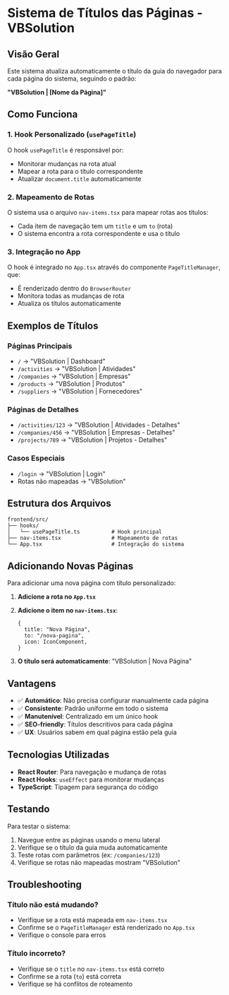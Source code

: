 # Sistema de Títulos das Páginas - VBSolution

## Visão Geral

Este sistema atualiza automaticamente o título da guia do navegador para cada página do sistema, seguindo o padrão:

**"VBSolution | [Nome da Página]"**

## Como Funciona

### 1. Hook Personalizado (`usePageTitle`)

O hook `usePageTitle` é responsável por:
- Monitorar mudanças na rota atual
- Mapear a rota para o título correspondente
- Atualizar `document.title` automaticamente

### 2. Mapeamento de Rotas

O sistema usa o arquivo `nav-items.tsx` para mapear rotas aos títulos:
- Cada item de navegação tem um `title` e um `to` (rota)
- O sistema encontra a rota correspondente e usa o título

### 3. Integração no App

O hook é integrado no `App.tsx` através do componente `PageTitleManager`, que:
- É renderizado dentro do `BrowserRouter`
- Monitora todas as mudanças de rota
- Atualiza os títulos automaticamente

## Exemplos de Títulos

### Páginas Principais
- `/` → "VBSolution | Dashboard"
- `/activities` → "VBSolution | Atividades"
- `/companies` → "VBSolution | Empresas"
- `/products` → "VBSolution | Produtos"
- `/suppliers` → "VBSolution | Fornecedores"

### Páginas de Detalhes
- `/activities/123` → "VBSolution | Atividades - Detalhes"
- `/companies/456` → "VBSolution | Empresas - Detalhes"
- `/projects/789` → "VBSolution | Projetos - Detalhes"

### Casos Especiais
- `/login` → "VBSolution | Login"
- Rotas não mapeadas → "VBSolution"

## Estrutura dos Arquivos

```
frontend/src/
├── hooks/
│   └── usePageTitle.ts          # Hook principal
├── nav-items.tsx                # Mapeamento de rotas
└── App.tsx                      # Integração do sistema
```

## Adicionando Novas Páginas

Para adicionar uma nova página com título personalizado:

1. **Adicione a rota no `App.tsx`**
2. **Adicione o item no `nav-items.tsx`**:
   ```tsx
   {
     title: "Nova Página",
     to: "/nova-pagina",
     icon: IconComponent,
   }
   ```

3. **O título será automaticamente**: "VBSolution | Nova Página"

## Vantagens

- ✅ **Automático**: Não precisa configurar manualmente cada página
- ✅ **Consistente**: Padrão uniforme em todo o sistema
- ✅ **Manutenível**: Centralizado em um único hook
- ✅ **SEO-friendly**: Títulos descritivos para cada página
- ✅ **UX**: Usuários sabem em qual página estão pela guia

## Tecnologias Utilizadas

- **React Router**: Para navegação e mudança de rotas
- **React Hooks**: `useEffect` para monitorar mudanças
- **TypeScript**: Tipagem para segurança do código

## Testando

Para testar o sistema:

1. Navegue entre as páginas usando o menu lateral
2. Verifique se o título da guia muda automaticamente
3. Teste rotas com parâmetros (ex: `/companies/123`)
4. Verifique se rotas não mapeadas mostram "VBSolution"

## Troubleshooting

### Título não está mudando?
- Verifique se a rota está mapeada em `nav-items.tsx`
- Confirme se o `PageTitleManager` está renderizado no `App.tsx`
- Verifique o console para erros

### Título incorreto?
- Verifique se o `title` no `nav-items.tsx` está correto
- Confirme se a rota (`to`) está correta
- Verifique se há conflitos de roteamento

